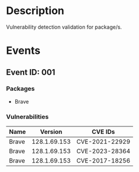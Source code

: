 # Description

Vulnerability detection validation for package/s.

# Events

## Event ID: 001
### Packages
- Brave
### Vulnerabilities

| Name | Version    | CVE IDs      
|------|------------|--------------
|Brave |128.1.69.153|CVE-2021-22929
|Brave |128.1.69.153|CVE-2023-28364
|Brave |128.1.69.153|CVE-2017-18256
